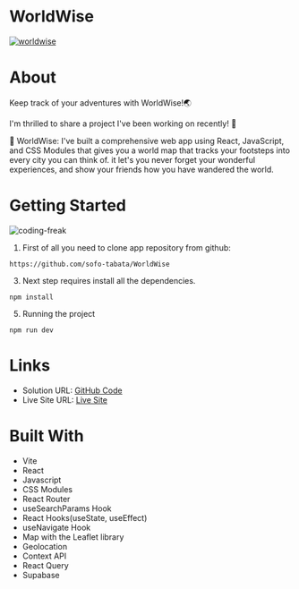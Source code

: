 # WorldWise

[![worldwise](https://github.com/sofo-tabata/WorldWise/assets/135848019/984885f0-fb5d-4112-b6b0-edeb9b475af5)](https://world-wise-project-app.vercel.app/)

# About

Keep track of your adventures with WorldWise!🌏

I'm thrilled to share a project I've been working on recently! 🚀

📌 WorldWise: I've built a comprehensive web app using React, JavaScript, and CSS Modules that gives you a world map that tracks your footsteps into every city you can think of. it let's you never forget your wonderful experiences, and show your friends how you have wandered the world.

# Getting Started

![coding-freak](https://github.com/sofo-tabata/WorldWise/assets/135848019/9cfbbbfe-46b7-4969-9f1b-b4021b1cbfb4)

1. First of all you need to clone app repository from github:
   
 ```
 https://github.com/sofo-tabata/WorldWise
 ```

3. Next step requires install all the dependencies.
   
```
npm install
```

5. Running the project
   
```
npm run dev
```
# Links

+ Solution URL: [GitHub Code](https://github.com/sofo-tabata/WorldWise)
+ Live Site URL: [Live Site](https://world-wise-project-app.vercel.app)

# Built With

+ Vite
+ React
+ Javascript
+ CSS Modules 
+ React Router
+ useSearchParams Hook
+ React Hooks(useState, useEffect)
+ useNavigate Hook
+ Map with the Leaflet library
+ Geolocation
+ Context API
+ React Query
+ Supabase
